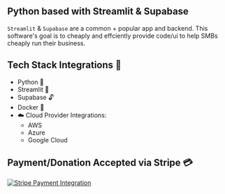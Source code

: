 ## Python based with Streamlit & Supabase
`Streamlit` & `Supabase` are a common + popular app and backend.  This software's goal is to cheaply and effciently provide code/ui to help SMBs cheaply run their business. 

## Tech Stack Integrations 📡
- Python 🐍
- Streamlit 🎈
- Supabase 🔓
- Docker 🐳
- ☁️ Cloud Provider Integrations:
  - AWS 
  - Azure 
  - Google Cloud

## Payment/Donation Accepted via Stripe	💳

[![Stripe Payment Integration](https://img.shields.io/badge/Stripe-Payment%20Integration-blue?style=for-the-badge)](https://buy.stripe.com/test_28o7vCedu9ZgggM9AD)